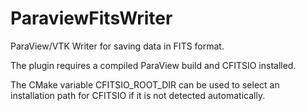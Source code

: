 # ParaviewFitsWriter

ParaView/VTK Writer for saving data in FITS format.

The plugin requires a compiled ParaView build and CFITSIO installed.

The CMake variable CFITSIO_ROOT_DIR can be used to select an installation path for CFITSIO if it is not detected automatically.